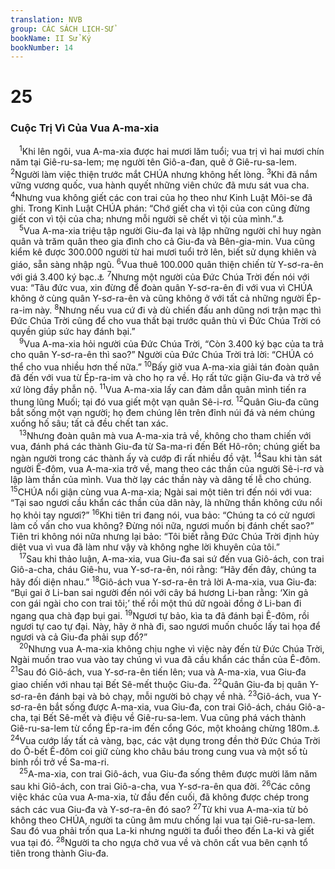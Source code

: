 ```yaml
---
translation: NVB
group: CÁC SÁCH LỊCH-SỬ
bookName: II Sử Ký 
bookNumber: 14
---
```


<div class="title"><h1>25</h1><h3>Cuộc Trị Vì Của Vua A-ma-xia </h3></div>
<span class="verse 2su_25_1"> <sup>1</sup>Khi lên ngôi, vua A-ma-xia được hai mươi lăm tuổi; vua trị vì hai mươi chín năm tại Giê-ru-sa-lem; mẹ người tên Giô-a-đan, quê ở Giê-ru-sa-lem. </span>
<span class="verse 2su_25_2"><sup>2</sup>Người làm việc thiện trước mắt CHÚA nhưng không hết lòng. </span>
<span class="verse 2su_25_3"><sup>3</sup>Khi đã nắm vững vương quốc, vua hành quyết những viên chức đã mưu sát vua cha. </span>
<span class="verse 2su_25_4"><sup>4</sup>Nhưng vua không giết các con trai của họ theo như Kinh Luật Môi-se đã ghi. Trong Kinh Luật CHÚA phán: “Chớ giết cha vì tội của con cũng đừng giết con vì tội của cha; nhưng mỗi người sẽ chết vì tội của mình.”<a data-toggle="tooltip" data-placement="bottom" title="Phục 24:16">⚓</a><br/></span>
<span class="verse 2su_25_5"> <sup>5</sup>Vua A-ma-xia triệu tập người Giu-đa lại và lập những người chỉ huy ngàn quân và trăm quân theo gia đình cho cả Giu-đa và Bên-gia-min. Vua cũng kiểm kê được 300.000 người từ hai mươi tuổi trở lên, biết sử dụng khiên và giáo, sẵn sàng nhập ngũ. </span>
<span class="verse 2su_25_6"><sup>6</sup>Vua thuê 100.000 quân thiện chiến từ Y-sơ-ra-ên với giá 3.400 ký bạc.<a data-toggle="tooltip" data-placement="bottom" title="Nt: 100 ta-lâng">⚓</a></span>
<span class="verse 2su_25_7"><sup>7</sup>Nhưng một người của Đức Chúa Trời đến nói với vua: “Tâu đức vua, xin đừng để đoàn quân Y-sơ-ra-ên đi với vua vì CHÚA không ở cùng quân Y-sơ-ra-ên và cũng không ở với tất cả những người Ép-ra-im này. </span>
<span class="verse 2su_25_8"><sup>8</sup>Nhưng nếu vua cứ đi và dù chiến đấu anh dũng nơi trận mạc thì Đức Chúa Trời cũng để cho vua thất bại trước quân thù vì Đức Chúa Trời có quyền giúp sức hay đánh bại.” <br/></span>
<span class="verse 2su_25_9"> <sup>9</sup>Vua A-ma-xia hỏi người của Đức Chúa Trời, “Còn 3.400 ký bạc của ta trả cho quân Y-sơ-ra-ên thì sao?” Người của Đức Chúa Trời trả lời: “CHÚA có thể cho vua nhiều hơn thế nữa.” </span>
<span class="verse 2su_25_10"><sup>10</sup>Bấy giờ vua A-ma-xia giải tán đoàn quân đã đến với vua từ Ép-ra-im và cho họ ra về. Họ rất tức giận Giu-đa và trở về xứ lòng đầy phẫn nộ. </span>
<span class="verse 2su_25_11"><sup>11</sup>Vua A-ma-xia lấy can đảm dẫn quân mình tiến ra thung lũng Muối; tại đó vua giết một vạn quân Sê-i-rơ. </span>
<span class="verse 2su_25_12"><sup>12</sup>Quân Giu-đa cũng bắt sống một vạn người; họ đem chúng lên trên đỉnh núi đá và ném chúng xuống hố sâu; tất cả đều chết tan xác. <br/></span>
<span class="verse 2su_25_13"> <sup>13</sup>Nhưng đoàn quân mà vua A-ma-xia trả về, không cho tham chiến với vua, đánh phá các thành Giu-đa từ Sa-ma-ri đến Bết Hô-rôn; chúng giết ba ngàn người trong các thành ấy và cướp đi rất nhiều đồ vật. </span>
<span class="verse 2su_25_14"><sup>14</sup>Sau khi tàn sát người Ê-đôm, vua A-ma-xia trở về, mang theo các thần của người Sê-i-rơ và lập làm thần của mình. Vua thờ lạy các thần này và dâng tế lễ cho chúng. </span>
<span class="verse 2su_25_15"><sup>15</sup>CHÚA nổi giận cùng vua A-ma-xia; Ngài sai một tiên tri đến nói với vua: “Tại sao ngươi cầu khẩn các thần của dân này, là những thần không cứu nổi họ khỏi tay ngươi?” </span>
<span class="verse 2su_25_16"><sup>16</sup>Khi tiên tri đang nói, vua bảo: “Chúng ta có cử ngươi làm cố vấn cho vua không? Đừng nói nữa, ngươi muốn bị đánh chết sao?” Tiên tri không nói nữa nhưng lại bảo: “Tôi biết rằng Đức Chúa Trời định hủy diệt vua vì vua đã làm như vậy và không nghe lời khuyên của tôi.” <br/></span>
<span class="verse 2su_25_17"> <sup>17</sup>Sau khi thảo luận, A-ma-xia, vua Giu-đa sai sứ đến vua Giô-ách, con trai Giô-a-cha, cháu Giê-hu, vua Y-sơ-ra-ên, nói rằng: “Hãy đến đây, chúng ta hãy đối diện nhau.” </span>
<span class="verse 2su_25_18"><sup>18</sup>Giô-ách vua Y-sơ-ra-ên trả lời A-ma-xia, vua Giu-đa: “Bụi gai ở Li-ban sai người đến nói với cây bá hương Li-ban rằng: ‘Xin gả con gái ngài cho con trai tôi;’ thế rồi một thú dữ ngoài đồng ở Li-ban đi ngang qua chà đạp bụi gai. </span>
<span class="verse 2su_25_19"><sup>19</sup>Ngươi tự bảo, kìa ta đã đánh bại Ê-đôm, rồi ngươi tự cao tự đại. Này, hãy ở nhà đi, sao ngươi muốn chuốc lấy tai họa để ngươi và cả Giu-đa phải sụp đổ?” <br/></span>
<span class="verse 2su_25_20"> <sup>20</sup>Nhưng vua A-ma-xia không chịu nghe vì việc này đến từ Đức Chúa Trời, Ngài muốn trao vua vào tay chúng vì vua đã cầu khẩn các thần của Ê-đôm. </span>
<span class="verse 2su_25_21"><sup>21</sup>Sau đó Giô-ách, vua Y-sơ-ra-ên tiến lên; vua và A-ma-xia, vua Giu-đa giao chiến với nhau tại Bết Sê-mết thuộc Giu-đa. </span>
<span class="verse 2su_25_22"><sup>22</sup>Quân Giu-đa bị quân Y-sơ-ra-ên đánh bại và bỏ chạy, mỗi người bỏ chạy về nhà. </span>
<span class="verse 2su_25_23"><sup>23</sup>Giô-ách, vua Y-sơ-ra-ên bắt sống được A-ma-xia, vua Giu-đa, con trai Giô-ách, cháu Giô-a-cha, tại Bết Sê-mết và điệu về Giê-ru-sa-lem. Vua cũng phá vách thành Giê-ru-sa-lem từ cổng Ép-ra-im đến cổng Góc, một khoảng chừng 180m.<a data-toggle="tooltip" data-placement="bottom" title="Nt: 40 cu-bít">⚓</a></span>
<span class="verse 2su_25_24"><sup>24</sup>Vua cướp lấy tất cả vàng, bạc, các vật dụng trong đền thờ Đức Chúa Trời do Ô-bết Ê-đôm coi giữ cùng kho châu báu trong cung vua và một số tù binh rồi trở về Sa-ma-ri. <br/></span>
<span class="verse 2su_25_25"> <sup>25</sup>A-ma-xia, con trai Giô-ách, vua Giu-đa sống thêm được mười lăm năm sau khi Giô-ách, con trai Giô-a-cha, vua Y-sơ-ra-ên qua đời. </span>
<span class="verse 2su_25_26"><sup>26</sup>Các công việc khác của vua A-ma-xia, từ đầu đến cuối, đã không được chép trong sách các vua Giu-đa và Y-sơ-ra-ên đó sao? </span>
<span class="verse 2su_25_27"><sup>27</sup>Từ khi vua A-ma-xia từ bỏ không theo CHÚA, người ta cũng âm mưu chống lại vua tại Giê-ru-sa-lem. Sau đó vua phải trốn qua La-ki nhưng người ta đuổi theo đến La-ki và giết vua tại đó. </span>
<span class="verse 2su_25_28"><sup>28</sup>Người ta cho ngựa chở vua về và chôn cất vua bên cạnh tổ tiên trong thành Giu-đa. <br/></span>
